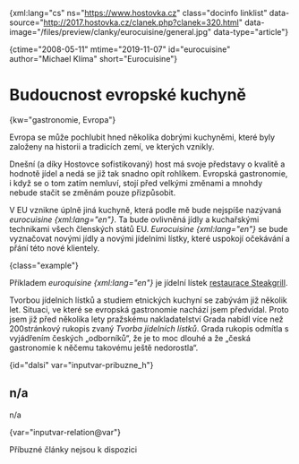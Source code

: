 
{xml:lang="cs" ns="https://www.hostovka.cz" class="docinfo linklist" data-source="http://2017.hostovka.cz/clanek.php?clanek=320.html" data-image="/files/preview/clanky/eurocuisine/general.jpg" data-type="article"}

{ctime="2008-05-11" mtime="2019-11-07" id="eurocuisine" author="Michael Klíma" short="Eurocuisine"}

# Budoucnost evropské kuchyně

<!-- generated attribute kw by user_udpatekw.sh on 2020-05-12, do not edit -->

{kw="gastronomie, Evropa"}

Evropa se může pochlubit hned několika dobrými kuchyněmi, které byly založeny na historii a tradicích zemí, ve kterých vznikly.

Dnešní (a díky Hostovce sofistikovaný) host má svoje představy o kvalitě a hodnotě jídel a nedá se již tak snadno opít rohlíkem. Evropská gastronomie, i když se o tom zatím nemluví, stojí před velkými změnami a mnohdy nebude stačit se změnám pouze přizpůsobit.

V EU vznikne úplně jiná kuchyně, která podle mě bude nejspíše nazývaná _eurocuisine {xml:lang="en"}_. Ta bude ovlivněná jídly a kuchařskými technikami všech členských států EU. _Eurocuisine {xml:lang="en"}_ se bude vyznačovat novými jídly a novými jídelními lístky, které uspokojí očekávání a přání této nové klientely.

{class="example"}

Příkladem _euroquisine {xml:lang="en"}_ je jídelní lístek [restaurace Steakgrill][1].

Tvorbou jídelních lístků a studiem etnických kuchyní se zabývám již několik let. Situaci, ve které se evropská gastronomie nachází jsem předvídal. Proto jsem již před několika lety pražskému nakladatelství Grada nabídl více než 200stránkový rukopis zvaný _Tvorba jídelních lístků_. Grada rukopis odmítla s vyjádřením českých „odborníků“, že je to moc dlouhé a že „česká gastronomie k něčemu takovému ještě nedorostla“.

{id="dalsi" var="inputvar-pribuzne_h"}

## n/a

n/a

{var="inputvar-relation@var"}

Příbuzné články nejsou k dispozici

 [1]: https://www.steakgrill.cz/nabidka

